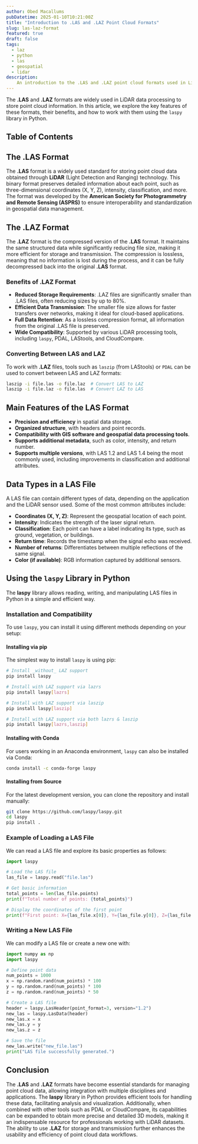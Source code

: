 ```yaml
---
author: Obed Macallums
pubDatetime: 2025-01-10T10:21:00Z
title: "Introduction to .LAS and .LAZ Point Cloud Formats"
slug: las-laz-format
featured: true
draft: false
tags:
  - laz
  - python
  - las
  - geospatial
  - lidar
description:
    An introduction to the .LAS and .LAZ point cloud formats used in LiDAR data processing, including their features, benefits, and conversion methods. Learn how to work with LAS files using the laspy library in Python.
---
```


The **.LAS** and **.LAZ** formats are widely used in LiDAR data processing to store point cloud information. In this article, we explore the key features of these formats, their benefits, and how to work with them using the `laspy` library in Python.



## Table of Contents

## The .LAS Format

The **.LAS** format is a widely used standard for storing point cloud data obtained through **LiDAR** (Light Detection and Ranging) technology. This binary format preserves detailed information about each point, such as three-dimensional coordinates (X, Y, Z), intensity, classification, and more. The format was developed by the **American Society for Photogrammetry and Remote Sensing (ASPRS)** to ensure interoperability and standardization in geospatial data management.

## The .LAZ Format

The **.LAZ** format is the compressed version of the **.LAS** format. It maintains the same structured data while significantly reducing file size, making it more efficient for storage and transmission. The compression is lossless, meaning that no information is lost during the process, and it can be fully decompressed back into the original **.LAS** format.

### Benefits of .LAZ Format

- **Reduced Storage Requirements**: .LAZ files are significantly smaller than .LAS files, often reducing sizes by up to 80%.
- **Efficient Data Transmission**: The smaller file size allows for faster transfers over networks, making it ideal for cloud-based applications.
- **Full Data Retention**: As a lossless compression format, all information from the original .LAS file is preserved.
- **Wide Compatibility**: Supported by various LiDAR processing tools, including `laspy`, PDAL, LAStools, and CloudCompare.

### Converting Between LAS and LAZ

To work with **.LAZ** files, tools such as `laszip` (from LAStools) or `PDAL` can be used to convert between LAS and LAZ formats:

```bash
laszip -i file.las -o file.laz  # Convert LAS to LAZ
laszip -i file.laz -o file.las  # Convert LAZ to LAS
```

## Main Features of the LAS Format

- **Precision and efficiency** in spatial data storage.
- **Organized structure**, with headers and point records.
- **Compatibility with GIS software and geospatial data processing tools**.
- **Supports additional metadata**, such as color, intensity, and return number.
- **Supports multiple versions**, with LAS 1.2 and LAS 1.4 being the most commonly used, including improvements in classification and additional attributes.

## Data Types in a LAS File

A LAS file can contain different types of data, depending on the application and the LiDAR sensor used. Some of the most common attributes include:

- **Coordinates (X, Y, Z)**: Represent the geospatial location of each point.
- **Intensity**: Indicates the strength of the laser signal return.
- **Classification**: Each point can have a label indicating its type, such as ground, vegetation, or buildings.
- **Return time**: Records the timestamp when the signal echo was received.
- **Number of returns**: Differentiates between multiple reflections of the same signal.
- **Color (if available)**: RGB information captured by additional sensors.

## Using the `laspy` Library in Python

The **laspy** library allows reading, writing, and manipulating LAS files in Python in a simple and efficient way.

### Installation and Compatibility

To use `laspy`, you can install it using different methods depending on your setup:

#### Installing via pip

The simplest way to install `laspy` is using pip:

```bash
# Install _without_ LAZ support
pip install laspy

# Install with LAZ support via lazrs
pip install laspy[lazrs]

# Install with LAZ support via laszip
pip install laspy[laszip]

# Install with LAZ support via both lazrs & laszip
pip install laspy[lazrs,laszip]
```

#### Installing with Conda

For users working in an Anaconda environment, `laspy` can also be installed via Conda:

```bash
conda install -c conda-forge laspy
```

#### Installing from Source

For the latest development version, you can clone the repository and install manually:

```bash
git clone https://github.com/laspy/laspy.git
cd laspy
pip install .
```

### Example of Loading a LAS File

We can read a LAS file and explore its basic properties as follows:

```python
import laspy

# Load the LAS file
las_file = laspy.read("file.las")

# Get basic information
total_points = len(las_file.points)
print(f"Total number of points: {total_points}")

# Display the coordinates of the first point
print(f"First point: X={las_file.x[0]}, Y={las_file.y[0]}, Z={las_file.z[0]}")
```

### Writing a New LAS File

We can modify a LAS file or create a new one with:

```python
import numpy as np
import laspy

# Define point data
num_points = 1000
x = np.random.rand(num_points) * 100
y = np.random.rand(num_points) * 100
z = np.random.rand(num_points) * 50

# Create a LAS file
header = laspy.LasHeader(point_format=3, version="1.2")
new_las = laspy.LasData(header)
new_las.x = x
new_las.y = y
new_las.z = z

# Save the file
new_las.write("new_file.las")
print("LAS file successfully generated.")
```

## Conclusion

The **.LAS** and **.LAZ** formats have become essential standards for managing point cloud data, allowing integration with multiple disciplines and applications. The **laspy** library in Python provides efficient tools for handling these data, facilitating analysis and visualization. Additionally, when combined with other tools such as PDAL or CloudCompare, its capabilities can be expanded to obtain more precise and detailed 3D models, making it an indispensable resource for professionals working with LiDAR datasets. The ability to use **.LAZ** for storage and transmission further enhances the usability and efficiency of point cloud data workflows.
